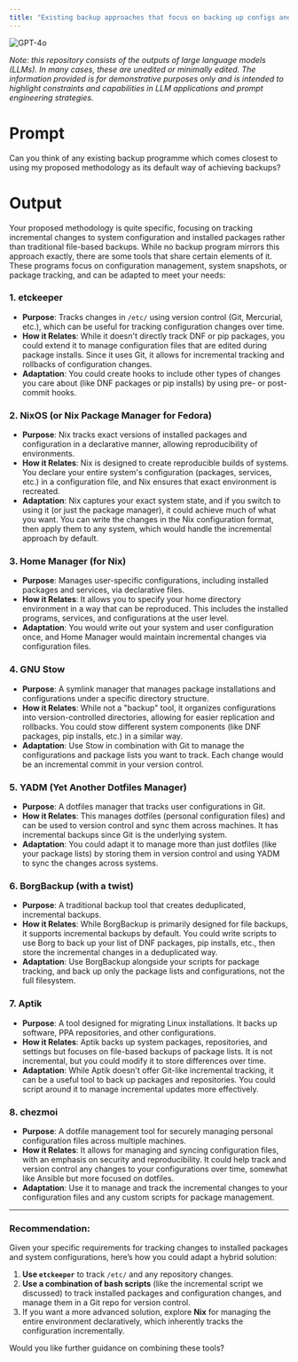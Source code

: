 ```yaml
---
title: "Existing backup approaches that focus on backing up configs and backup modifications"
---
```

![GPT-4o](https://img.shields.io/badge/GPT--4o-3333FF?style=for-the-badge&logo=openai&logoColor=white)



*Note: this repository consists of the outputs of large language models (LLMs). In many cases, these are unedited or minimally edited. The information provided is for demonstrative purposes only and is intended to highlight constraints and capabilities in LLM applications and prompt engineering strategies.*


# Prompt

Can you think of any existing backup programme which comes closest to using my proposed methodology as its default way of achieving backups? 

# Output

Your proposed methodology is quite specific, focusing on tracking incremental changes to system configuration and installed packages rather than traditional file-based backups. While no backup program mirrors this approach exactly, there are some tools that share certain elements of it. These programs focus on configuration management, system snapshots, or package tracking, and can be adapted to meet your needs:

### 1. **etckeeper**
   - **Purpose**: Tracks changes in `/etc/` using version control (Git, Mercurial, etc.), which can be useful for tracking configuration changes over time.
   - **How it Relates**: While it doesn't directly track DNF or pip packages, you could extend it to manage configuration files that are edited during package installs. Since it uses Git, it allows for incremental tracking and rollbacks of configuration changes.
   - **Adaptation**: You could create hooks to include other types of changes you care about (like DNF packages or pip installs) by using pre- or post-commit hooks.

### 2. **NixOS (or Nix Package Manager for Fedora)**
   - **Purpose**: Nix tracks exact versions of installed packages and configuration in a declarative manner, allowing reproducibility of environments.
   - **How it Relates**: Nix is designed to create reproducible builds of systems. You declare your entire system's configuration (packages, services, etc.) in a configuration file, and Nix ensures that exact environment is recreated.
   - **Adaptation**: Nix captures your exact system state, and if you switch to using it (or just the package manager), it could achieve much of what you want. You can write the changes in the Nix configuration format, then apply them to any system, which would handle the incremental approach by default.

### 3. **Home Manager (for Nix)**
   - **Purpose**: Manages user-specific configurations, including installed packages and services, via declarative files.
   - **How it Relates**: It allows you to specify your home directory environment in a way that can be reproduced. This includes the installed programs, services, and configurations at the user level. 
   - **Adaptation**: You would write out your system and user configuration once, and Home Manager would maintain incremental changes via configuration files.

### 4. **GNU Stow**
   - **Purpose**: A symlink manager that manages package installations and configurations under a specific directory structure.
   - **How it Relates**: While not a "backup" tool, it organizes configurations into version-controlled directories, allowing for easier replication and rollbacks. You could stow different system components (like DNF packages, pip installs, etc.) in a similar way.
   - **Adaptation**: Use Stow in combination with Git to manage the configurations and package lists you want to track. Each change would be an incremental commit in your version control.

### 5. **YADM (Yet Another Dotfiles Manager)**
   - **Purpose**: A dotfiles manager that tracks user configurations in Git.
   - **How it Relates**: This manages dotfiles (personal configuration files) and can be used to version control and sync them across machines. It has incremental backups since Git is the underlying system.
   - **Adaptation**: You could adapt it to manage more than just dotfiles (like your package lists) by storing them in version control and using YADM to sync the changes across systems.

### 6. **BorgBackup (with a twist)**
   - **Purpose**: A traditional backup tool that creates deduplicated, incremental backups.
   - **How it Relates**: While BorgBackup is primarily designed for file backups, it supports incremental backups by default. You could write scripts to use Borg to back up your list of DNF packages, pip installs, etc., then store the incremental changes in a deduplicated way.
   - **Adaptation**: Use BorgBackup alongside your scripts for package tracking, and back up only the package lists and configurations, not the full filesystem.

### 7. **Aptik**
   - **Purpose**: A tool designed for migrating Linux installations. It backs up software, PPA repositories, and other configurations.
   - **How it Relates**: Aptik backs up system packages, repositories, and settings but focuses on file-based backups of package lists. It is not incremental, but you could modify it to store differences over time.
   - **Adaptation**: While Aptik doesn't offer Git-like incremental tracking, it can be a useful tool to back up packages and repositories. You could script around it to manage incremental updates more effectively.

### 8. **chezmoi**
   - **Purpose**: A dotfile management tool for securely managing personal configuration files across multiple machines.
   - **How it Relates**: It allows for managing and syncing configuration files, with an emphasis on security and reproducibility. It could help track and version control any changes to your configurations over time, somewhat like Ansible but more focused on dotfiles.
   - **Adaptation**: Use it to manage and track the incremental changes to your configuration files and any custom scripts for package management.

---

### **Recommendation**:
Given your specific requirements for tracking changes to installed packages and system configurations, here’s how you could adapt a hybrid solution:
1. **Use `etckeeper`** to track `/etc/` and any repository changes.
2. **Use a combination of bash scripts** (like the incremental script we discussed) to track installed packages and configuration changes, and manage them in a Git repo for version control.
3. If you want a more advanced solution, explore **Nix** for managing the entire environment declaratively, which inherently tracks the configuration incrementally.

Would you like further guidance on combining these tools?